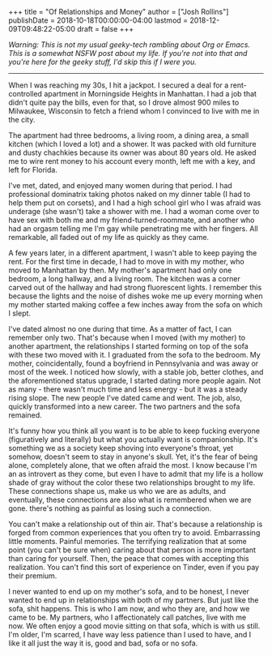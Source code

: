 +++
title = "Of Relationships and Money"
author = ["Josh Rollins"]
publishDate = 2018-10-18T00:00:00-04:00
lastmod = 2018-12-09T09:48:22-05:00
draft = false
+++

_Warning: This is not my usual geeky-tech rambling about Org or Emacs. This is a somewhat NSFW post about my life. If you're not into that and you're here for the geeky stuff, I'd skip this if I were you._

<!--more-->

-   - -

When I was reaching my 30s, I hit a jackpot. I secured a deal for a rent-controlled apartment in Morningside Heights in Manhattan. I had a job that didn't quite pay the bills, even for that, so I drove almost 900 miles to Milwaukee, Wisconsin to fetch a friend whom I convinced to live with me in the city.

The apartment had three bedrooms, a living room, a dining area, a small kitchen (which I loved a lot) and a shower. It was packed with old furniture and dusty chachkies because its owner was about 80 years old. He asked me to wire rent money to his account every month, left me with a key, and left for Florida.

I've met, dated, and enjoyed many women during that period. I had professional dominatrix taking photos naked on my dinner table (I had to help them put on corsets), and I had a high school girl who I was afraid was underage (she wasn't) take a shower with me. I had a woman come over to have sex with both me and my friend-turned-roommate, and another who had an orgasm telling me I'm gay while penetrating me with her fingers. All remarkable, all faded out of my life as quickly as they came.

A few years later, in a different apartment, I wasn't able to keep paying the rent. For the first time in decade, I had to move in with my mother, who moved to Manhattan by then. My mother's apartment had only one bedroom, a long hallway, and a living room. The kitchen was a corner carved out of the hallway and had strong fluorescent lights. I remember this because the lights and the noise of dishes woke me up every morning when my mother started making coffee a few inches away from the sofa on which I slept.

I've dated almost no one during that time. As a matter of fact, I can remember only two. That's because when I moved (with my mother) to another apartment, the relationships I started forming on top of the sofa with these two moved with it.  I graduated from the sofa to the bedroom. My mother, coincidentally, found a boyfriend in Pennsylvania and was away or most of the week. I noticed how slowly, with a stable job, better clothes, and the aforementioned status upgrade, I started dating more people again. Not as many - there wasn't much time and less energy - but it was a steady rising slope. The new people I've dated came and went. The job, also, quickly transformed into a new career. The two partners and the sofa remained.

It's funny how you think all you want is to be able to keep fucking everyone (figuratively and literally) but what you actually want is companionship. It's something we as a society keep shoving into everyone's throat, yet somehow, doesn't seem to stay in anyone's skull. Yet, it's the fear of being alone, completely alone, that we often afraid the most. I know because I'm an as introvert as they come, but even I have to admit that my life is a hollow shade of gray without the color these two relationships brought to my life. These connections shape us, make us who we are as adults, and eventually, these connections are also what is remembered when we are gone. there's nothing as painful as losing such a connection.

You can't make a relationship out of thin air. That's because a relationship is forged from common experiences that you often try to avoid. Embarrassing little moments. Painful memories. The terrifying realization that at some point (you can't be sure when) caring about that person is more important than caring for yourself. Then, the peace that comes with accepting this realization. You can't find this sort of experience on Tinder, even if you pay their premium.

I never wanted to end up on my mother's sofa, and to be honest, I never wanted to end up in relationships with both of my partners. But just like the sofa, shit happens. This is who I am now, and who they are, and how we came to be. My partners, who I affectionately call patches, live with me now. We often enjoy a good movie sitting on that sofa, which is with us still.  I'm older, I'm scarred, I have way less patience than I used to have, and I like it all just the way it is, good and bad, sofa or no sofa.
